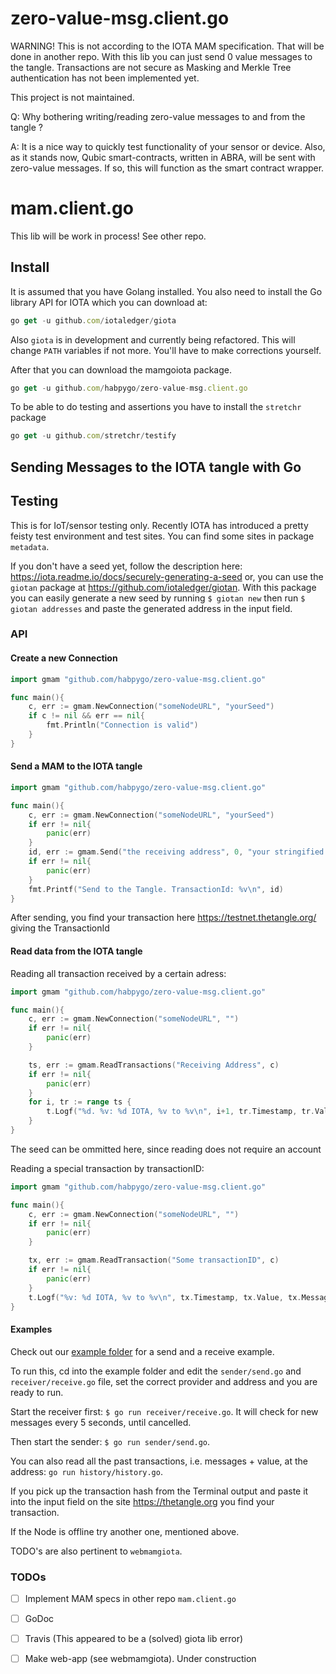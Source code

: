 # zero-value-msg.client.go
WARNING! This is not according to the IOTA MAM specification. That will be done in another repo. With this lib you can just send 0 value messages to the tangle. Transactions are not secure as Masking and Merkle Tree authentication has not been implemented yet.

This project is not maintained.

Q: Why bothering writing/reading zero-value messages to and from the tangle ?

A: It is a nice way to quickly test functionality of your sensor or device. Also, as it stands now, Qubic smart-contracts, written in ABRA, will be sent with zero-value messages. If so, this will function as the smart contract wrapper.



# mam.client.go

This lib will be work in process! See other repo.




## Install

It is assumed that you have Golang installed. You also need to install the Go library API for IOTA which you can download at:

```javascript
go get -u github.com/iotaledger/giota
```
Also `giota` is in development and currently being refactored. This will change `PATH` variables if not more. You'll have to make corrections yourself.

After that you can download the mamgoiota package.

```javascript
go get -u github.com/habpygo/zero-value-msg.client.go
```

To be able to do testing and assertions you have to install the `stretchr` package

```javascript
go get -u github.com/stretchr/testify
```

## Sending Messages to the IOTA tangle with Go

## Testing

This is for IoT/sensor testing only.  Recently IOTA has introduced a pretty feisty test environment and test sites. You can find some sites in package `metadata`.

If you don't have a seed yet, follow the description here: https://iota.readme.io/docs/securely-generating-a-seed or, you can use the `giotan` package at https://github.com/iotaledger/giotan. With this package you can easily generate a new seed by running `$ giotan new` then run `$ giotan addresses` and paste the generated address in the input field.

### API

#### Create a new Connection
```go
import gmam "github.com/habpygo/zero-value-msg.client.go"

func main(){
    c, err := gmam.NewConnection("someNodeURL", "yourSeed")
    if c != nil && err == nil{
        fmt.Println("Connection is valid")
    }
}
```


#### Send a MAM to the IOTA tangle
```go
import gmam "github.com/habpygo/zero-value-msg.client.go"

func main(){
    c, err := gmam.NewConnection("someNodeURL", "yourSeed")
    if err != nil{
        panic(err)
    }
    id, err := gmam.Send("the receiving address", 0, "your stringified message", c)
    if err != nil{
        panic(err)
    }
    fmt.Printf("Send to the Tangle. TransactionId: %v\n", id)
}
```
After sending, you find your transaction here https://testnet.thetangle.org/ giving the TransactionId


#### Read data from the IOTA tangle
Reading all transaction received by a certain adress:
```go
import gmam "github.com/habpygo/zero-value-msg.client.go"

func main(){
    c, err := gmam.NewConnection("someNodeURL", "")
    if err != nil{
        panic(err)
    }

    ts, err := gmam.ReadTransactions("Receiving Address", c)
    if err != nil{
        panic(err)
    }
    for i, tr := range ts {
        t.Logf("%d. %v: %d IOTA, %v to %v\n", i+1, tr.Timestamp, tr.Value, tr.Message, tr.Recipient)
    }
}
```
The seed can be ommitted here, since reading does not require an account



Reading a special transaction by transactionID:
```go
import gmam "github.com/habpygo/zero-value-msg.client.go"

func main(){
    c, err := gmam.NewConnection("someNodeURL", "")
    if err != nil{
        panic(err)
    }

    tx, err := gmam.ReadTransaction("Some transactionID", c)
    if err != nil{
        panic(err)
    }
    t.Logf("%v: %d IOTA, %v to %v\n", tx.Timestamp, tx.Value, tx.Message, tx.Recipient)
}
```


#### Examples
Check out our [example folder](/example) for a send and a receive example.

To run this, cd into the example folder and edit the `sender/send.go` and `receiver/receive.go` file, set the correct provider and address and you are ready to run.

Start the receiver first: `$ go run receiver/receive.go`. It will check for new messages every 5 seconds, until cancelled.

Then start the sender: `$ go run sender/send.go`.

You can also read all the past transactions, i.e. messages + value,  at the address: `go run history/history.go`.

If you pick up the transaction hash from the Terminal output and paste it into the input field on the site https://thetangle.org you find your transaction. 

If the Node is offline try another one, mentioned above.

TODO's are also pertinent to `webmamgiota`.
### TODOs
- [ ] Implement MAM specs in other repo `mam.client.go` 
- [ ] GoDoc
- [ ] Travis (This appeared to be a (solved) giota lib error)
- [ ] Make web-app (see webmamgiota). Under construction





